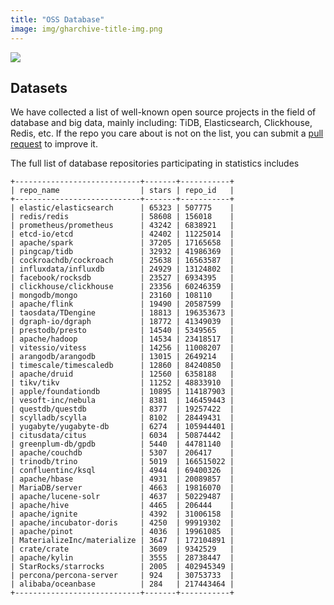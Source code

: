 ```yaml
---
title: "OSS Database"
image: img/gharchive-title-img.png
---
```


![](/img/gharchive-title-img.png)

## Datasets

We have collected a list of well-known open source projects in the field of database and big data, mainly including: TiDB, Elasticsearch, Clickhouse, Redis, etc. If the repo you care about is not on the list, you can submit a [pull request](https://github.com/hooopo/gharchive/blob/main/meta/repos/db_repos.yml) to improve it.

The full list of database repositories participating in statistics includes

```
+----------------------------+-------+-----------+
| repo_name                  | stars | repo_id   |
+----------------------------+-------+-----------+
| elastic/elasticsearch      | 65323 | 507775    |
| redis/redis                | 58608 | 156018    |
| prometheus/prometheus      | 43242 | 6838921   |
| etcd-io/etcd               | 42402 | 11225014  |
| apache/spark               | 37205 | 17165658  |
| pingcap/tidb               | 32932 | 41986369  |
| cockroachdb/cockroach      | 25638 | 16563587  |
| influxdata/influxdb        | 24929 | 13124802  |
| facebook/rocksdb           | 23527 | 6934395   |
| clickhouse/clickhouse      | 23356 | 60246359  |
| mongodb/mongo              | 23160 | 108110    |
| apache/flink               | 19490 | 20587599  |
| taosdata/TDengine          | 18813 | 196353673 |
| dgraph-io/dgraph           | 18772 | 41349039  |
| prestodb/presto            | 14540 | 5349565   |
| apache/hadoop              | 14534 | 23418517  |
| vitessio/vitess            | 14256 | 11008207  |
| arangodb/arangodb          | 13015 | 2649214   |
| timescale/timescaledb      | 12860 | 84240850  |
| apache/druid               | 12560 | 6358188   |
| tikv/tikv                  | 11252 | 48833910  |
| apple/foundationdb         | 10895 | 114187903 |
| vesoft-inc/nebula          | 8381  | 146459443 |
| questdb/questdb            | 8377  | 19257422  |
| scylladb/scylla            | 8102  | 28449431  |
| yugabyte/yugabyte-db       | 6274  | 105944401 |
| citusdata/citus            | 6034  | 50874442  |
| greenplum-db/gpdb          | 5440  | 44781140  |
| apache/couchdb             | 5307  | 206417    |
| trinodb/trino              | 5019  | 166515022 |
| confluentinc/ksql          | 4944  | 69400326  |
| apache/hbase               | 4931  | 20089857  |
| MariaDB/server             | 4663  | 19816070  |
| apache/lucene-solr         | 4637  | 50229487  |
| apache/hive                | 4465  | 206444    |
| apache/ignite              | 4392  | 31006158  |
| apache/incubator-doris     | 4250  | 99919302  |
| apache/pinot               | 4036  | 19961085  |
| MaterializeInc/materialize | 3647  | 172104891 |
| crate/crate                | 3609  | 9342529   |
| apache/kylin               | 3555  | 28738447  |
| StarRocks/starrocks        | 2005  | 402945349 |
| percona/percona-server     | 924   | 30753733  |
| alibaba/oceanbase          | 284   | 217443464 |
+----------------------------+-------+-----------+
```

